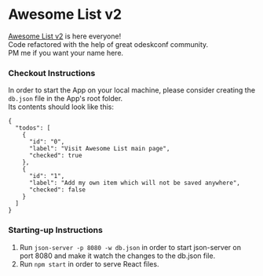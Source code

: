 # Awesome List v2
[Awesome List v2](https://ch3rn0v.github.io/todolist/) is here everyone!<br/>
Code refactored with the help of great odeskconf community.<br/>
PM me if you want your name here.<br/>

### Checkout Instructions
In order to start the App on your local machine, please consider creating the `db.json` file in the App's root folder.<br/>
Its contents should look like this:
```
{
  "todos": [
    {
      "id": "0",
      "label": "Visit Awesome List main page",
      "checked": true
    },
    {
      "id": "1",
      "label": "Add my own item which will not be saved anywhere",
      "checked": false
    }
  ]
}
```

### Starting-up Instructions
1. Run `json-server -p 8080 -w db.json` in order to start json-server on port 8080 and make it watch the changes to the db.json file.
2. Run `npm start` in order to serve React files.
